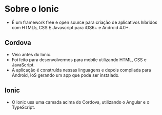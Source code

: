 # Sobre o Ionic

- É um framework free e open source para criação de aplicativos híbridos com HTML5, CSS E Javascript para iOS6+ e Android 4.0+.

## Cordova

- Veio antes do Ionic.
- Foi feito para desenvolvermos para mobile utilizando HTML, CSS e JavaScript.
- A aplicação é construída nessas linguagens e depois compilada para Android, IoS gerando um app que pode ser instalado.

## Ionic

- O Ionic usa uma camada acima do Cordova, utilizando o Angular e o TypeScript. 

